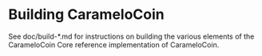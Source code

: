 Building CarameloCoin
================

See doc/build-*.md for instructions on building the various
elements of the CarameloCoin Core reference implementation of CarameloCoin.
